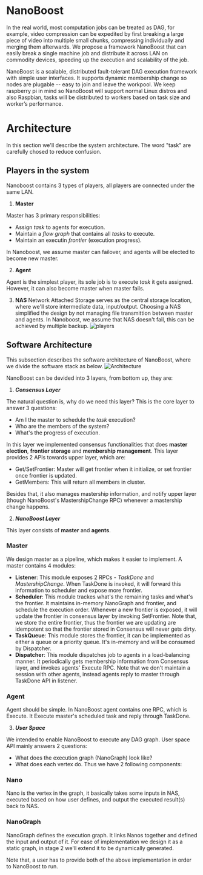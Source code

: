 # NanoBoost

In the real world, most computation jobs can be treated as DAG, for example, video compression can be expedited by first breaking a large piece of video into multiple small chunks, compressing individually and merging them afterwards. We propose a framework NanoBoost that can easily break a single machine job and distribute it across LAN on commodity devices, speeding up the execution and scalability of the job. 

NanoBoost is a scalable, distributed fault-tolerant DAG execution framework with simple user interfaces. It supports dynamic membership change so nodes are plugable -- easy to join and leave the workpool. We keep raspberry pi in mind so NanoBoost will support normal Linux distros and also Raspbian, tasks will be distributed to workers based on task size and worker’s performance.

# Architecture
In this section we'll describe the system architecture. The word "task" are carefully chosed to reduce confusion.

## Players in the system
Nanoboost contains 3 types of players, all players are connected under the same LAN.
1. **Master**

Master has 3 primary responsibilities:
* Assign *task* to agents for execution.
* Maintain a *flow graph*  that contains all *tasks* to execute. 
* Maintain an executin *frontier* (execution progress).

In Nanoboost, we assume master can failover, and agents will be elected to become new master.

2. **Agent**

Agent is the simplest player, its sole job is to execute *task* it gets assigned. However, it can also become master when master fails.

3. **NAS**
Network Attached Storage serves as the central storage location, where we'll store intermediate data, input/output. Choosing a NAS simplified the design by not managing file transmittion between master and agents. In Nanoboost, we assume that NAS doesn't fail, this can be achieved by multiple backup.
![players](https://docs.google.com/drawings/d/e/2PACX-1vSFXql0Cossfx5Ca83LCHtUfP4QiFgLaEr20eytbUiZ54MGCAAHwpcLVXvcPj0mDkNZfriMN13eXoes/pub?w=960&h=720)

## Software Architecture
This subsection describes the software architecture of NanoBoost, where we divide the software stack as below.
![Architecture](https://docs.google.com/drawings/d/e/2PACX-1vRurl49ozZYTcWlaQMzBd2kBN8qbBRsgD5-r5edCAZ2DTafS9CTfMUn4Z6z4CgT42lrDFVy1Rpdw1C_/pub?w=960&h=720)

NanoBoost can be devided into 3 layers, from bottom up, they are:
1. ***Consensus Layer***

The natural question is, why do we need this layer? This is the core layer to answer 3 questions:
* Am I the master to schedule the *task* execution?
* Who are the members of the system?
* What's the progress of execution.

In this layer we implemented consensus functionalities that does **master election**, **frontier storage** and **membership management**. This layer provides 2 APIs towards upper layer, which are:
* Get/SetFrontier: Master will get frontier when it initialize, or set frontier once frontier is updated.
* GetMembers: This will return all members in cluster.

Besides that, it also manages mastership information, and notify upper layer (though NanoBoost's MastershipChange RPC) whenever a mastership change happens.

2. ***NanoBoost Layer***

This layer consists of **master** and **agents**.
### Master
We design master as a pipeline, which makes it easier to implement. A master contains 4 modules:
* **Listener**: This module exposes 2 RPCs - *TaskDone* and *MastershipChange*. When TaskDone is invoked, it will forward this information to scheduler and expose more frontier.
* **Scheduler**: This module trackes what's the remaining tasks and what's the frontier. It maintains in-memory NanoGraph and frontier, and schedule the execution order. Whenever a new frontier is exposed, it will update the frontier in consensus layer by invoking SetFrontier. Note that, we store the entire frontier, thus the frontier we are updating are idempotent so that the frontier stored in Consensus will never gets dirty.
* **TaskQueue**: This module stores the frontier, it can be implemented as either a queue or a priority queue. It's in-memory and will be consumed by Dispatcher.
* **Dispatcher**: This module dispatches job to agents in a load-balancing manner. It periodically gets membership information from Consensus layer, and invokes agents' Execute RPC. Note that we don't maintain a session with other agents, instead agents reply to master through TaskDone API in listener.

### Agent
Agent should be simple. In NanoBoost agent contains one RPC, which is Execute. It Execute master's scheduled task and reply through TaskDone.

3. ***User Space***

We intended to enable NanoBoost to execute any DAG graph. User space API mainly answers 2 questions:
* What does the execution graph (NanoGraph) look like?
* What does each vertex do.
Thus we have 2 following components:
### Nano
Nano is the vertex in the graph, it basically takes some inputs in NAS, executed based on how user defines, and output the executed result(s) back to NAS. 

### NanoGraph
NanoGraph defines the execution graph. It links Nanos together and defined the input and output of it. For ease of implementation we design it as a static graph, in stage 2 we'll extend it to be dynamically generated. 

Note that, a user has to provide both of the above implementation in order to NanoBoost to run.
